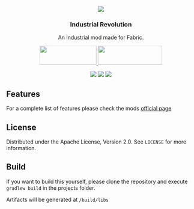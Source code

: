 <p align="center"><img src="https://i.imgur.com/1ZwHaAt.png"></p>
<h3 align="center">Industrial Revolution</h3>
<p align="center">An Industrial mod made for Fabric.</p>
<p align="center">
  <a title="Fabric API" href="https://github.com/FabricMC/fabric">
    <img src="https://i.imgur.com/Ol1Tcf8.png" width="151" height="50" />
  </a>
  <a title="Fabric Language Kotlin" href="https://github.com/FabricMC/fabric-language-kotlin" target="_blank" rel="noopener noreferrer">
    <img src="https://i.imgur.com/c1DH9VL.png" width="171" height="50" />
  </a>
</p>
<p align="center">
  <a href="https://opensource.org/licenses/Apache-2.0"><img src="https://img.shields.io/badge/License-Apache%202.0-brightgreen.svg"></a>
    <a href="https://www.curseforge.com/minecraft/mc-mods/industrial-revolution"><img src="http://cf.way2muchnoise.eu/versions/391708_latest.svg"></a>
  <a href="https://www.curseforge.com/minecraft/mc-mods/industrial-revolution"><img src="http://cf.way2muchnoise.eu/391708.svg"></a>
</p>

## Features
For a complete list of features please check the mods [official page](https://www.curseforge.com/minecraft/mc-mods/industrial-revolution)

## License
Distributed under the Apache License, Version 2.0. See `LICENSE` for more information.

## Build
If you want to build this yourself, please clone the repository and execute `gradlew build` in the projects folder. 

Artifacts will be generated at `/build/libs`
